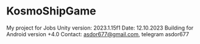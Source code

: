 # KosmoShipGame
My project for Jobs
Unity version: 2023.1.15f1
Date: 12.10.2023
Building for Android version +4.0
Contact: asdor677@gmail.com, telegram asdor677
 
